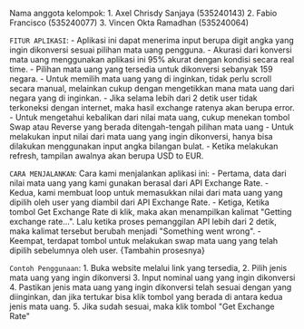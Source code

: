 Nama anggota kelompok: 1. Axel Chrisdy Sanjaya (535240143) 2. Fabio Francisco (535240077) 3. Vincen Okta Ramadhan (535240064)

`FITUR APLIKASI`: - Aplikasi ini dapat menerima input berupa digit angka yang ingin dikonversi sesuai pilihan mata uang pengguna. - Akurasi dari konversi mata uang menggunakan aplikasi ini 95% akurat dengan kondisi secara real time. - Pilihan mata uang yang tersedia untuk dikonversi sebanyak 159 negara. - Untuk memilih mata uang yang di inginkan, tidak perlu scroll secara manual, melainkan cukup dengan mengetikkan mana mata uang dari negara yang di inginkan. - Jika selama lebih dari 2 detik user tidak terkoneksi dengan internet, maka hasil exchange ratenya akan berupa error. - Untuk mengetahui kebalikan dari nilai mata uang, cukup menekan tombol Swap atau Reverse yang berada ditengah-tengah pilihan mata uang - Untuk melakukan input nilai dari mata uang yang ingin dikonversi, hanya bisa dilakukan menggunakan input angka bilangan bulat. - Ketika melakukan refresh, tampilan awalnya akan berupa USD to EUR.

`CARA MENJALANKAN`:
Cara kami menjalankan aplikasi ini: - Pertama, data dari nilai mata uang yang kami gunakan berasal dari API Exchange Rate. - Kedua, kami membuat loop untuk memasukkan nilai dari mata uang yang dipilih oleh user yang diambil dari API Exchange Rate. - Ketiga, Ketika tombol Get Exchange Rate di klik, maka akan menampilkan kalimat "Getting exchange rate...". Lalu ketika proses pemanggilan API lebih dari 2 detik, maka kalimat tersebut berubah menjadi "Something went wrong". - Keempat, terdapat tombol untuk melakukan swap mata uang yang telah dipilih sebelumnya oleh user. {Tambahin prosesnya}

`Contoh Penggunaan`: 1. Buka website melalui link yang tersedia, 2. Pilih jenis mata uang yang ingin dikonversi 3. Input nominal uang yang ingin dikonversi 4. Pastikan jenis mata uang yang ingin dikonversi telah sesuai dengan yang diinginkan, dan jika tertukar bisa klik tombol yang berada di antara kedua jenis mata uang. 5. Jika sudah sesuai, maka klik tombol "Get Exchange Rate"
